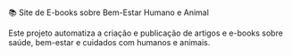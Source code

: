 📚 Site de E-books sobre Bem-Estar Humano e Animal

Este projeto automatiza a criação e publicação de artigos e e-books sobre saúde, bem-estar e cuidados com humanos e animais.
